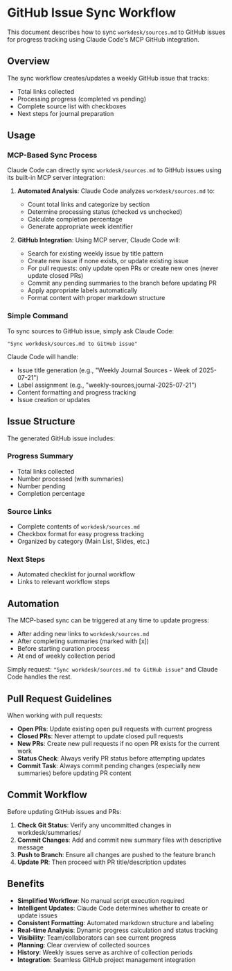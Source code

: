 # GitHub Issue Sync Workflow

This document describes how to sync `workdesk/sources.md` to GitHub issues for progress tracking using Claude Code's MCP GitHub integration.

## Overview

The sync workflow creates/updates a weekly GitHub issue that tracks:
- Total links collected
- Processing progress (completed vs pending)
- Complete source list with checkboxes
- Next steps for journal preparation

## Usage

### MCP-Based Sync Process

Claude Code can directly sync `workdesk/sources.md` to GitHub issues using its built-in MCP server integration:

1. **Automated Analysis**: Claude Code analyzes `workdesk/sources.md` to:
   - Count total links and categorize by section
   - Determine processing status (checked vs unchecked)
   - Calculate completion percentage
   - Generate appropriate week identifier

2. **GitHub Integration**: Using MCP server, Claude Code will:
   - Search for existing weekly issue by title pattern
   - Create new issue if none exists, or update existing issue
   - For pull requests: only update open PRs or create new ones (never update closed PRs)
   - Commit any pending summaries to the branch before updating PR
   - Apply appropriate labels automatically
   - Format content with proper markdown structure

### Simple Command

To sync sources to GitHub issue, simply ask Claude Code:

```
"Sync workdesk/sources.md to GitHub issue"
```

Claude Code will handle:
- Issue title generation (e.g., "Weekly Journal Sources - Week of 2025-07-21")
- Label assignment (e.g., "weekly-sources,journal-2025-07-21")
- Content formatting and progress tracking
- Issue creation or updates

## Issue Structure

The generated GitHub issue includes:

### Progress Summary
- Total links collected
- Number processed (with summaries)
- Number pending
- Completion percentage

### Source Links
- Complete contents of `workdesk/sources.md`
- Checkbox format for easy progress tracking
- Organized by category (Main List, Slides, etc.)

### Next Steps
- Automated checklist for journal workflow
- Links to relevant workflow steps

## Automation

The MCP-based sync can be triggered at any time to update progress:
- After adding new links to `workdesk/sources.md`
- After completing summaries (marked with [x])
- Before starting curation process
- At end of weekly collection period

Simply request: `"Sync workdesk/sources.md to GitHub issue"` and Claude Code handles the rest.

## Pull Request Guidelines

When working with pull requests:
- **Open PRs**: Update existing open pull requests with current progress
- **Closed PRs**: Never attempt to update closed pull requests
- **New PRs**: Create new pull requests if no open PR exists for the current work
- **Status Check**: Always verify PR status before attempting updates
- **Commit Task**: Always commit pending changes (especially new summaries) before updating PR content

## Commit Workflow

Before updating GitHub issues and PRs:
1. **Check Git Status**: Verify any uncommitted changes in workdesk/summaries/
2. **Commit Changes**: Add and commit new summary files with descriptive message
3. **Push to Branch**: Ensure all changes are pushed to the feature branch
4. **Update PR**: Then proceed with PR title/description updates

## Benefits

- **Simplified Workflow**: No manual script execution required
- **Intelligent Updates**: Claude Code determines whether to create or update issues
- **Consistent Formatting**: Automated markdown structure and labeling
- **Real-time Analysis**: Dynamic progress calculation and status tracking
- **Visibility**: Team/collaborators can see current progress
- **Planning**: Clear overview of collected sources
- **History**: Weekly issues serve as archive of collection periods
- **Integration**: Seamless GitHub project management integration